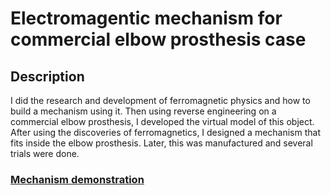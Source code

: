 <h1>Electromagentic mechanism for commercial elbow prosthesis case</h1>

<h2>Description</h2>
I did the research and development of ferromagnetic physics and how to build a mechanism using it. Then using reverse engineering on a commercial elbow prosthesis, I developed the virtual model of this object. After using the discoveries of ferromagnetics, I designed a mechanism that fits inside the elbow prosthesis. Later, this was manufactured and several trials were done.  
<br />

### [Mechanism demonstration](https://www.facebook.com/jesus.soto.710/videos/10153210322529716/?l=6973378947085416840)
 
<!--
 ```diff
- text in red
+ text in green
! text in orange
# text in gray
@@ text in purple (and bold)@@
```
--!>
